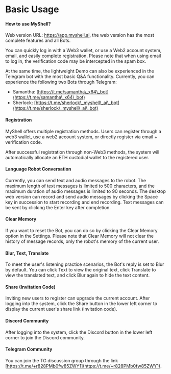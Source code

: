 # Basic Usage

#### How to use MyShell?

Web version URL: https://app.myshell.ai, the web version has the most complete features and all Bots.

You can quickly log in with a Web3 wallet, or use a Web2 account system, email, and easily complete registration. Please note that when using email to log in, the verification code may be intercepted in the spam box.

At the same time, the lightweight Demo can also be experienced in the Telegram bot with the most basic Q&A functionality. Currently, you can experience the following two Bots through Telegram:

* Samantha: [https://t.me/samantha\_x64\_bot](https://t.me/samantha\_x64\_bot)
* Sherlock: [https://t.me/sherlock\_myshell\_ai\_bot](https://t.me/sherlock\_myshell\_ai\_bot)

#### Registration

MyShell offers multiple registration methods. Users can register through a web3 wallet, use a web2 account system, or directly register via email + verification code.

After successful registration through non-Web3 methods, the system will automatically allocate an ETH custodial wallet to the registered user.

#### Language Robot Conversation

Currently, you can send text and audio messages to the robot. The maximum length of text messages is limited to 500 characters, and the maximum duration of audio messages is limited to 90 seconds. The desktop web version can record and send audio messages by clicking the Space key in succession to start recording and end recording. Text messages can be sent by clicking the Enter key after completion.

#### Clear Memory

If you want to reset the Bot, you can do so by clicking the Clear Memory option in the Settings. Please note that Clear Memory will not clear the history of message records, only the robot's memory of the current user.

#### Blur, Text, Translate

To meet the user's listening practice scenarios, the Bot's reply is set to Blur by default. You can click Text to view the original text, click Translate to view the translated text, and click Blur again to hide the text content.

#### Share (Invitation Code)

Inviting new users to register can upgrade the current account. After logging into the system, click the Share button in the lower left corner to display the current user's share link (invitation code).

#### Discord Community

After logging into the system, click the Discord button in the lower left corner to join the Discord community.

#### Telegram Community

You can join the TG discussion group through the link [https://t.me/+r828PMb0fw85ZWY1](https://t.me/+r828PMb0fw85ZWY1).